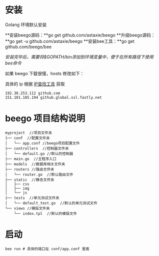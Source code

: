 # 安装

Golang 环境默认安装

**安装beego源码：**go get github.com/astaxie/beego
**升级beego源码：**go get -u github.com/astaxie/beego
**安装bee工具：**go get github.com/beego/bee

_安装完毕后，需要将$GOPATH/bin添加到环境变量中，便于在所有路径下使用bee命令_

如果 beego 下载很慢，hosts 修改如下：

具体的 ip 根据 [IP查找工具](https://www.ipaddress.com/ip-lookup) 获取
```
192.30.253.112 github.com
151.101.185.194 github.global.ssl.fastly.net
```

# beego 项目结构说明


```
myproject  //项目文件夹
├── conf  //配置文件夹
│   └── app.conf //beego项目配置文件
├── controllers  //控制器文件夹
│   └── default.go //默认的控制器
├── main.go  //主程序入口
├── models  //数据库相关文件夹
├── routers //路由文件夹
│   └── router.go  //默认路由文件
├── static  //静态文件夹
│   ├── css
│   ├── img
│   └── js
├── tests  //单元测试文件夹
│   └── default_test.go  //默认的单元测试文件
└── views //模版文件夹
    └── index.tpl  //默认的模版文件
```

# 启动


```
bee run # 具体的端口在 conf/app.conf 里面
```




